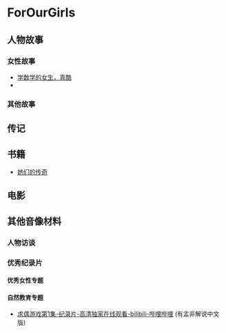 # ForOurGirls

## 人物故事

### 女性故事

- [学数学的女生，真酷](Stories/20211028_CoolMathGirls.md)
- 

### 其他故事

## 传记

## 书籍

- [她们的传奇](Books/20211028_TheirLegend.md)

  

## 电影

## 其他音像材料

### 人物访谈

### 优秀纪录片

#### 优秀女性专题

#### 自然教育专题

- [求偶游戏第1集-纪录片-高清独家在线观看-bilibili-哔哩哔哩](https://www.bilibili.com/bangumi/play/ep423829?share_medium=iphone&share_plat=ios&share_session_id=8F38522B-5E28-46C5-8DD4-D197D7AF6297&share_source=WEIXIN&share_tag=s_i&timestamp=1635385372&unique_k=WKVqoB) (有孟非解说中文版)

